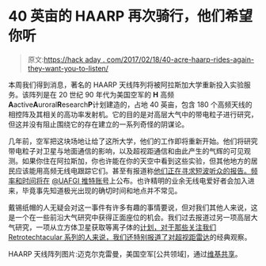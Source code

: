 # 40 英亩的 HAARP 再次骑行，他们希望你听

> 原文:[https://hack aday . com/2017/02/18/40-acre-haarp-rides-again-they-want-you-to-listen/](https://hackaday.com/2017/02/18/40-acre-haarp-rides-again-and-they-want-you-to-listen/)

本周我们得到消息，著名的 HAARP 天线阵列将被阿拉斯加大学重新投入实验服务。该阵列是在 20 世纪 90 年代为美国空军的 **H** 高频**A**active**A**uroral**R**esearch**P**计划建造的，占地 40 英亩，包含 180 个高频天线的相控阵及其相关的高功率发射机。它的目的是对高层大气中的带电粒子进行研究，但这并没有阻止围绕它的存在建立的一系列奇怪的阴谋论。

几年前，空军把这块场地让给了这所大学，他们的工作即将重新开始。他们将研究带电粒子对卫星与地面通信的影响，以及超视距通信和由此产生的气辉的可见观测。如果你住在阿拉斯加，你也许能在你的天空中看到这些实验，但其他地方的居民应该能用高频无线电跟踪它们。甚至有报道称[他们正在寻求短波听众的报告。频率和时间将在](http://swling.com/blog/2017/02/haarp-seeking-swl-reports-for-research-experiments/) [@UAFGI 推特账号](https://twitter.com/uafgi?lang=en)上公布。也许精明的业余无线电爱好者会加入进来，毕竟事先知道极光出现的确切时间和地点并不常见。

戴锡纸帽的人无疑会对这一事件有许多有趣的事情要说，但对我们其他人来说，这是一个在一些前沿大气研究中获得正面座位的机会。我们过去报道过另一项高层大气研究，一项从立方体卫星获取等离子体的[计划，对于那些关注我们 Retrotechtacular 系列的人来说，我们还特别报道了](http://hackaday.com/2016/08/28/bombing-the-sky-for-the-sake-of-radio/)[对超视距雷达](http://hackaday.com/2015/06/02/retrotechtacular-cover-your-conus-with-oth-b-radar/)的经典观察。

HAARP 天线阵列图片:迈克尔克雷曼，美国空军[公共领域]，通过[维基共享](https://commons.wikimedia.org/wiki/File:HAARP20l.jpg)。